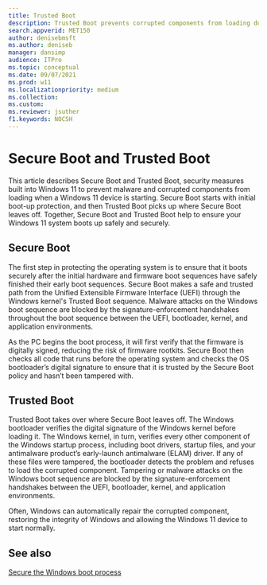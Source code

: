 ```yaml
---
title: Trusted Boot
description: Trusted Boot prevents corrupted components from loading during the boot-up process in Windows 11
search.appverid: MET150 
author: denisebmsft
ms.author: deniseb
manager: dansimp 
audience: ITPro
ms.topic: conceptual
ms.date: 09/07/2021
ms.prod: w11
ms.localizationpriority: medium
ms.collection: 
ms.custom: 
ms.reviewer: jsuther
f1.keywords: NOCSH  
---
```


# Secure Boot and Trusted Boot

This article describes Secure Boot and Trusted Boot, security measures built into Windows 11 to prevent malware and corrupted components from loading when a Windows 11 device is starting. Secure Boot starts with initial boot-up protection, and then Trusted Boot picks up where Secure Boot leaves off. Together, Secure Boot and Trusted Boot help to ensure your Windows 11 system boots up safely and securely.

## Secure Boot

The first step in protecting the operating system is to ensure that it boots securely after the initial hardware and firmware boot sequences have safely finished their early boot sequences. Secure Boot makes a safe and trusted path from the Unified Extensible Firmware Interface (UEFI) through the Windows kernel's Trusted Boot sequence. Malware attacks on the Windows boot sequence are blocked by the signature-enforcement handshakes throughout the boot sequence between the UEFI, bootloader, kernel, and application environments.

As the PC begins the boot process, it will first verify that the firmware is digitally signed, reducing the risk of firmware rootkits. Secure Boot then checks all code that runs before the operating system and checks the OS bootloader’s digital signature to ensure that it is trusted by the Secure Boot policy and hasn’t been tampered with. 

## Trusted Boot

Trusted Boot takes over where Secure Boot leaves off. The Windows bootloader verifies the digital signature of the Windows kernel before loading it. The Windows kernel, in turn, verifies every other component of the Windows startup process, including boot drivers, startup files, and your antimalware product’s early-launch antimalware (ELAM) driver. If any of these files were tampered, the bootloader detects the problem and refuses to load the corrupted component. Tampering or malware attacks on the Windows boot sequence are blocked by the signature-enforcement handshakes between the UEFI, bootloader, kernel, and application environments.

Often, Windows can automatically repair the corrupted component, restoring the integrity of Windows and allowing the Windows 11 device to start normally.

## See also

[Secure the Windows boot process](../information-protection/secure-the-windows-10-boot-process.md)